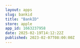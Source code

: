 ```yaml
---
layout: apps
slug: bankid
title: "BankID"
store: apple
app_id: 1663237958
date: 2025-02-19T14:12:22Z
published: 2023-02-07T08:00:00Z
---
```

